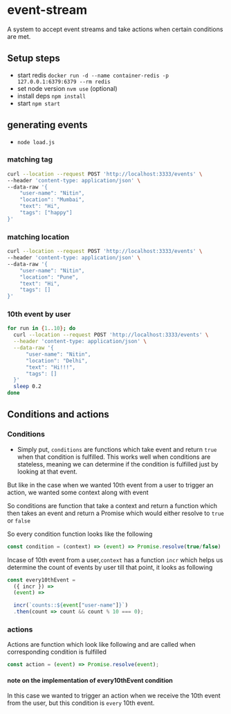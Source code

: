 # event-stream
A system to accept event streams and take actions when certain conditions are met.

## Setup steps
 - start redis `docker run -d --name container-redis -p 127.0.0.1:6379:6379 --rm redis`
 - set node version `nvm use` (optional)
 - install deps `npm install`
 - start `npm start`

## generating events
 - `node load.js`
### matching tag

```bash
curl --location --request POST 'http://localhost:3333/events' \
--header 'content-type: application/json' \
--data-raw '{
    "user-name": "Nitin",
    "location": "Mumbai",
    "text": "Hi",
    "tags": ["happy"]
}'
```
### matching location
```bash
curl --location --request POST 'http://localhost:3333/events' \
--header 'content-type: application/json' \
--data-raw '{
    "user-name": "Nitin",
    "location": "Pune",
    "text": "Hi",
    "tags": []
}'
```
### 10th event by user
```bash
for run in {1..10}; do
  curl --location --request POST 'http://localhost:3333/events' \
  --header 'content-type: application/json' \
  --data-raw '{
      "user-name": "Nitin",
      "location": "Delhi",
      "text": "Hi!!!",
      "tags": []
  }'
  sleep 0.2
done
```

## Conditions and actions

### Conditions

* Simply put, `conditions` are functions which take event and return `true` when that condition is fulfilled.
This works well when conditions are stateless, meaning we can determine if the condition is fulfilled just by looking at that event.

But like in the case when we wanted 10th event from a user to trigger an action, we wanted some context along with event

So conditions are function that take a context and return a function which then takes an event and return a Promise which would either resolve to `true` or `false`

So every condition function looks like the following
```javascript
const condition = (context) => (event) => Promise.resolve(true/false)
```

Incase of 10th event from a user,`context` has a function `incr` which helps us determine the count of events by user till that point, it looks as following

```javascript
const every10thEvent =
  ({ incr }) =>
  (event) =>

  incr(`counts::${event["user-name"]}`)
  .then(count => count && count % 10 === 0);
```

### actions

Actions are function which look like following and are called when corresponding condition is fulfilled

```javascript
const action = (event) => Promise.resolve(event);
```

#### note on the implementation of every10thEvent condition

In this case we wanted to trigger an action when we receive the 10th event from the user, but this condition is `every` 10th event.


